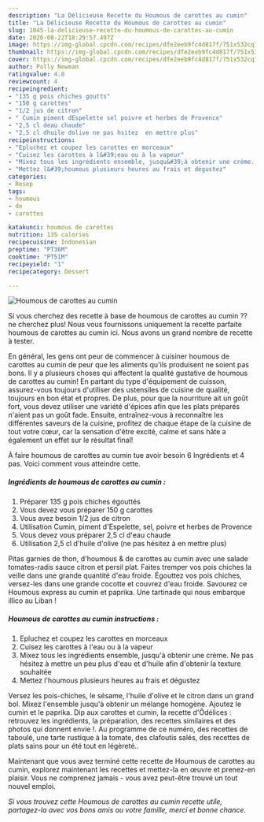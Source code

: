 ```yaml
---
description: "La Délicieuse Recette du Houmous de carottes au cumin"
title: "La Délicieuse Recette du Houmous de carottes au cumin"
slug: 1045-la-delicieuse-recette-du-houmous-de-carottes-au-cumin
date: 2020-08-22T18:29:57.497Z
image: https://img-global.cpcdn.com/recipes/dfe2eeb9fc4d817f/751x532cq70/houmous-de-carottes-au-cumin-photo-principale-de-la-recette.jpg
thumbnail: https://img-global.cpcdn.com/recipes/dfe2eeb9fc4d817f/751x532cq70/houmous-de-carottes-au-cumin-photo-principale-de-la-recette.jpg
cover: https://img-global.cpcdn.com/recipes/dfe2eeb9fc4d817f/751x532cq70/houmous-de-carottes-au-cumin-photo-principale-de-la-recette.jpg
author: Polly Newman
ratingvalue: 4.8
reviewcount: 4
recipeingredient:
- "135 g pois chiches goutts"
- "150 g carottes"
- "1/2 jus de citron"
- " Cumin piment dEspelette sel poivre et herbes de Provence"
- "2,5 cl deau chaude"
- "2,5 cl dhuile dolive ne pas hsitez  en mettre plus"
recipeinstructions:
- "Epluchez et coupez les carottes en morceaux"
- "Cuisez les carottes à l&#39;eau ou à la vapeur"
- "Mixez tous les ingrédients ensemble, jusqu&#39;à obtenir une crème. Ne pas hésitez à mettre un peu plus d&#39;eau et d&#39;huile afin d&#39;obtenir la texture souhaitée"
- "Mettez l&#39;houmous plusieurs heures au frais et dégustez"
categories:
- Resep
tags:
- houmous
- de
- carottes

katakunci: houmous de carottes 
nutrition: 135 calories
recipecuisine: Indonesian
preptime: "PT36M"
cooktime: "PT51M"
recipeyield: "1"
recipecategory: Dessert

---
```



![Houmous de carottes au cumin](https://img-global.cpcdn.com/recipes/dfe2eeb9fc4d817f/751x532cq70/houmous-de-carottes-au-cumin-photo-principale-de-la-recette.jpg)

Si vous cherchez des recette à base de houmous de carottes au cumin ?? ne cherchez plus! Nous vous fournissons uniquement la recette parfaite houmous de carottes au cumin ici. Nous avons un grand nombre de recette à tester.

En général, les gens ont peur de commencer à cuisiner houmous de carottes au cumin de peur que les aliments qu'ils produisent ne soient pas bons. Il y a plusieurs choses qui affectent la qualité gustative de houmous de carottes au cumin! En partant du type d'équipement de cuisson, assurez-vous toujours d'utiliser des ustensiles de cuisine de qualité, toujours en bon état et propres. De plus, pour que la nourriture ait un goût fort, vous devez utiliser une variété d'épices afin que les plats préparés n'aient pas un goût fade. Ensuite, entraînez-vous à reconnaître les différentes saveurs de la cuisine, profitez de chaque étape de la cuisine de tout votre cœur, car la sensation d'être excité, calme et sans hâte a également un effet sur le résultat final!

<!--inarticleads1-->

À faire houmous de carottes au cumin tue avoir besoin 6 Ingrédients et 4 pas. Voici comment vous atteindre cette.

##### Ingrédients de houmous de carottes au cumin :

1. Préparer 135 g pois chiches égouttés
1. Vous devez vous préparer 150 g carottes
1. Vous avez besoin 1/2 jus de citron
1. Utilisation  Cumin, piment d&#39;Espelette, sel, poivre et herbes de Provence
1. Vous devez vous préparer 2,5 cl d&#39;eau chaude
1. Utilisation 2,5 cl d&#39;huile d&#39;olive (ne pas hésitez à en mettre plus)


Pitas garnies de thon, d&#39;houmous &amp; de carottes au cumin avec une salade tomates-radis sauce citron et persil plat. Faites tremper vos pois chiches la veille dans une grande quantité d&#39;eau froide. Égouttez vos pois chiches, versez-les dans une grande cocotte et couvrez d&#39;eau froide. Savourez ce Houmous express au cumin et paprika. Une tartinade qui nous embarque illico au Liban ! 

<!--inarticleads2-->

##### Houmous de carottes au cumin instructions :

1. Epluchez et coupez les carottes en morceaux
1. Cuisez les carottes à l&#39;eau ou à la vapeur
1. Mixez tous les ingrédients ensemble, jusqu&#39;à obtenir une crème. Ne pas hésitez à mettre un peu plus d&#39;eau et d&#39;huile afin d&#39;obtenir la texture souhaitée
1. Mettez l&#39;houmous plusieurs heures au frais et dégustez


Versez les pois-chiches, le sésame, l&#39;huile d&#39;olive et le citron dans un grand bol. Mixez l&#39;ensemble jusqu&#39;à obtenir un mélange homogène. Ajoutez le cumin et le paprika. Dip aux carottes et cumin, la recette d&#39;Ôdélices : retrouvez les ingrédients, la préparation, des recettes similaires et des photos qui donnent envie !. Au programme de ce numéro, des recettes de taboulé, une tarte rustique à la tomate, des clafoutis salés, des recettes de plats sains pour un été tout en légèreté.. 

<!--inarticleads1-->

<p>
Maintenant que vous avez terminé cette recette de Houmous de carottes au cumin, explorez maintenant les recettes et mettez-la en œuvre et prenez-en plaisir. Vous ne comprenez jamais - vous avez peut-être trouvé un tout nouvel emploi.
</p>

<p>
<i>Si vous trouvez cette Houmous de carottes au cumin recette utile, partagez-la avec vos bons amis ou votre famille, merci et bonne chance.</i>
</p>
